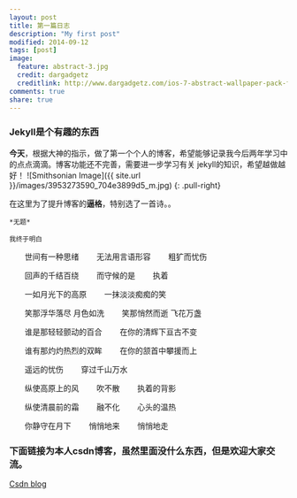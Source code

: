 ```yaml
---
layout: post
title: 第一篇日志
description: "My first post"
modified: 2014-09-12
tags: [post]
image:
  feature: abstract-3.jpg
  credit: dargadgetz
  creditlink: http://www.dargadgetz.com/ios-7-abstract-wallpaper-pack-for-iphone-5-and-ipod-touch-retina/
comments: true
share: true
---
```


### Jekyll是个有趣的东西

**今天**，根据大神的指示，做了第一个个人的博客，希望能够记录我今后两年学习中的点点滴滴。博客功能还不完善，需要进一步学习有关
jekyll的知识，希望越做越好！
![Smithsonian Image]({{ site.url }}/images/3953273590_704e3899d5_m.jpg)
{: .pull-right}

在这里为了提升博客的**逼格**，特别选了一首诗。。 
   
    *无题*
   
    我终于明白
　　世间有一种思绪
　　无法用言语形容
　　粗犷而忧伤

　　回声的千结百绕
　　而守候的是
　　执着

　　一如月光下的高原
　　一抹淡淡痴痴的笑

　　笑那浮华落尽 月色如洗
　　笑那悄然而逝 飞花万盏

　　谁是那轻轻颤动的百合
　　在你的清辉下亘古不变

　　谁有那灼灼热烈的双眸
　　在你的颔首中攀援而上

　　遥远的忧伤
　　穿过千山万水

　　纵使高原上的风
　　吹不散
　　执着的背影

　　纵使清晨前的霜
　　融不化
　　心头的温热

　　你静守在月下
　　悄悄地来
　　悄悄地走


### 下面链接为本人csdn博客，虽然里面没什么东西，但是欢迎大家交流。



<div markdown="0"><a href="http://blog.csdn.net/jordandandan" class="btn">Csdn blog</a></div>

